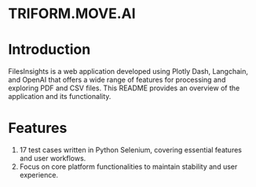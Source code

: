 # TRIFORM.MOVE.AI

# Introduction
<p>FilesInsights is a web application developed using Plotly Dash, Langchain, and OpenAI that offers a wide range of features for processing and exploring PDF and CSV files. This README provides an overview of the application and its functionality.</p>

# Features
1. 17 test cases written in Python Selenium, covering essential features and user workflows.<br>
2. Focus on core platform functionalities to maintain stability and user experience.<br>
